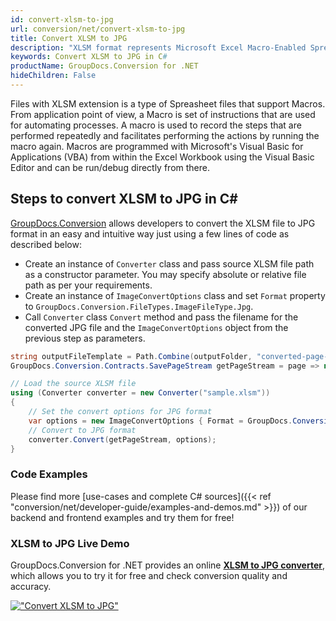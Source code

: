 ```yaml
---
id: convert-xlsm-to-jpg
url: conversion/net/convert-xlsm-to-jpg
title: Convert XLSM to JPG
description: "XLSM format represents Microsoft Excel Macro-Enabled Spreadsheet with .xlsm extension. Learn how to convert XLSM to JPG file programmatically in C# language using GroupDocs.Conversion for .NET library."
keywords: Convert XLSM to JPG in C#
productName: GroupDocs.Conversion for .NET
hideChildren: False
---
```


Files with XLSM extension is a type of Spreasheet files that support Macros. From application point of view, a Macro is set of instructions that are used for automating processes. A macro is used to record the steps that are performed repeatedly and facilitates performing the actions by running the macro again. Macros are programmed with Microsoft's Visual Basic for Applications (VBA) from within the Excel Workbook using the Visual Basic Editor and can be run/debug directly from there.

## Steps to convert XLSM to JPG in C#

[GroupDocs.Conversion](https://products.groupdocs.com/conversion/net) allows developers to convert the XLSM file to JPG format in an easy and intuitive way just using a few lines of code as described below:

* Create an instance of `Converter` class and pass source XLSM file path as a constructor parameter. You may specify absolute or relative file path as per your requirements. 
* Create an instance of `ImageConvertOptions` class and set `Format` property to `GroupDocs.Conversion.FileTypes.ImageFileType.Jpg`.
* Call `Converter` class `Convert` method and pass the filename for the converted JPG file and the `ImageConvertOptions` object from the previous step as parameters.

```csharp
string outputFileTemplate = Path.Combine(outputFolder, "converted-page-{0}.jpg");
GroupDocs.Conversion.Contracts.SavePageStream getPageStream = page => new FileStream(string.Format(outputFileTemplate, page), FileMode.Create);

// Load the source XLSM file
using (Converter converter = new Converter("sample.xlsm"))
{
    // Set the convert options for JPG format
    var options = new ImageConvertOptions { Format = GroupDocs.Conversion.FileTypes.ImageFileType.Jpg };   
    // Convert to JPG format
    converter.Convert(getPageStream, options);
}
```

### Code Examples

Please find more [use-cases and complete C# sources]({{< ref "conversion/net/developer-guide/examples-and-demos.md" >}}) of our backend and frontend examples and try them for free!

### XLSM to JPG Live Demo

GroupDocs.Conversion for .NET provides an online [**XLSM to JPG converter**](https://products.groupdocs.app/conversion/xlsm-to-jpg), which allows you to try it for free and check conversion quality and accuracy.

[!["Convert XLSM to JPG"](conversion/net/images/convert-to-jpg/convert-xlsm-to-jpg.png)](https://products.groupdocs.app/conversion/xlsm-to-jpg)